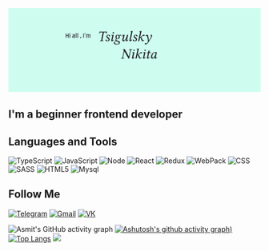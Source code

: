 ![Header](https://github.com/Nikolinc/Nikolinc/blob/main/Assets/template.png?raw=true)

## I'm a beginner frontend developer 

## Languages and Tools

![TypeScript](https://img.shields.io/badge/-TypeScript-333?style=for-the-badge&logo=TypeScript)
![JavaScript](https://img.shields.io/badge/-JavaScript-333?style=for-the-badge&logo=JavaScript) 
![Node](https://img.shields.io/badge/-Node.js-333?style=for-the-badge&logo=Node.js) 
![React](https://img.shields.io/badge/-React-333?style=for-the-badge&logo=React) 
![Redux](https://img.shields.io/badge/-CSS3-333?style=for-the-badge&logo=Redux) 
![WebPack](https://img.shields.io/badge/-WebPack-333?style=for-the-badge&logo=WebPack) 
![CSS](https://img.shields.io/badge/-CSS3-333?style=for-the-badge&logo=CSS3)
![SASS](https://img.shields.io/badge/-SASS-333?style=for-the-badge&logo=SASS)
![HTML5](https://img.shields.io/badge/-HTML5-333?style=for-the-badge&logo=HTML5)
![Mysql](https://img.shields.io/badge/-Mysql-333?style=for-the-badge&logo=Mysql)


## Follow Me
[![Telegram](https://img.shields.io/badge/-Telegram-333?style=for-the-badge&logo=Telegram)](https://t.me/TsigulskyNikita)
[![Gmail](https://img.shields.io/badge/-Gmail-333?style=for-the-badge&logo=Gmail)](mailto:tsigulskynikita@gmail.com)
[![VK](https://img.shields.io/badge/-VK-333?style=for-the-badge&logo=VK)](https://vk.com/tsigulskynikita)


![Asmit's GitHub activity graph](https://activity-graph.herokuapp.com/graph?username=Nikolinc&hide_border=true&theme=redical)
[![Ashutosh's github activity graph](https://github-readme-stats.vercel.app/api?username=Nikolinc&show_icons=true&theme=radical&include_all_commits=true))](https://github.com/ashutosh00710/github-readme-activity-graph)
[![Top Langs](https://github-readme-stats.vercel.app/api/top-langs/?username=Nikolinc&theme=radical&layout=compact)](https://github.com/anuraghazra/github-readme-stats)
<img src="https://github-readme-streak-stats.herokuapp.com/?user=Nikolinc"></img>
